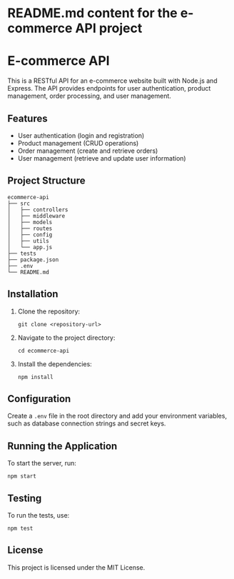 # README.md content for the e-commerce API project

# E-commerce API

This is a RESTful API for an e-commerce website built with Node.js and Express. The API provides endpoints for user authentication, product management, order processing, and user management.

## Features

- User authentication (login and registration)
- Product management (CRUD operations)
- Order management (create and retrieve orders)
- User management (retrieve and update user information)

## Project Structure

```
ecommerce-api
├── src
│   ├── controllers
│   ├── middleware
│   ├── models
│   ├── routes
│   ├── config
│   ├── utils
│   └── app.js
├── tests
├── package.json
├── .env
└── README.md
```

## Installation

1. Clone the repository:
   ```
   git clone <repository-url>
   ```
2. Navigate to the project directory:
   ```
   cd ecommerce-api
   ```
3. Install the dependencies:
   ```
   npm install
   ```

## Configuration

Create a `.env` file in the root directory and add your environment variables, such as database connection strings and secret keys.

## Running the Application

To start the server, run:
```
npm start
```

## Testing

To run the tests, use:
```
npm test
```

## License

This project is licensed under the MIT License.